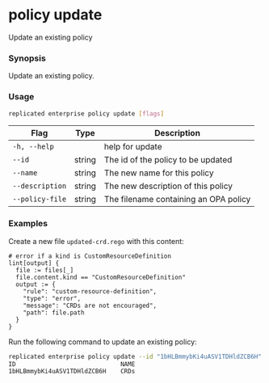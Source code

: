 # policy update

Update an existing policy

### Synopsis

Update an existing policy.

### Usage
```bash
replicated enterprise policy update [flags]
```


| Flag                  | Type   | Description |
|-----------------------|--------|-------------|
| `-h, --help` | | help for update |
| `--id` | string | The id of the policy to be updated |
| `--name` | string | The new name for this policy |
| `--description` | string | The new description of this policy |
| `--policy-file` | string | The filename containing an OPA policy |

### Examples

Create a new file `updated-crd.rego` with this content:
```plaintext
# error if a kind is CustomResourceDefinition
lint[output] {
  file := files[_]
  file.content.kind == "CustomResourceDefinition"
  output := {
    "rule": "custom-resource-definition",
    "type": "error",
    "message": "CRDs are not encouraged",
    "path": file.path
  }
}
```

Run the following command to update an existing policy:
```bash
replicated enterprise policy update --id "1bHLBmmybKi4uASV1TDHldZCB6H" --name "CRDs" --description "CRDs are not encouraged" --policy-file updated-crd.rego
ID                             NAME
1bHLBmmybKi4uASV1TDHldZCB6H    CRDs
```
